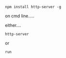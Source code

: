 

```npm install http-server -g```

on cmd line.....

either....

```http-server ```

or 

```run```